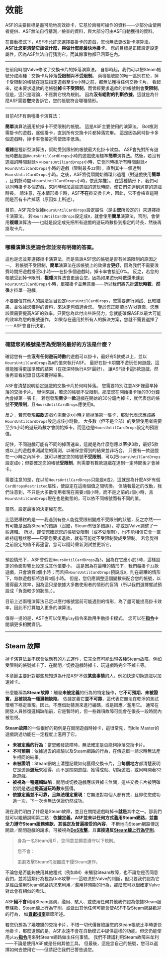 # 效能

ASF的主要目標是盡可能地高效掛卡，它基於兩種可操作的資料⸺少部分由使用者提供、ASF無法自行猜測／檢查的資料，與大部分可由ASF自動獲得的資料。

在自動模式下，ASF不允許您選擇要掛卡的遊戲，您也無法更改掛卡演算法。 **ASF比您更清楚它該做什麼，與做什麼能最快地掛卡**&#8203;。 您的目標是正確設定設定屬性，因為ASF無法自行猜測它，而其餘事物都已涵蓋在內。

---

在前段時間Valve修改了交換卡片的掉落演算法。 自那時起，我們可以把Steam帳號分成兩種：交換卡片掉落&#8203;**受限制**&#8203;與&#8203;**不受限制**&#8203;。 兩種帳號間的唯一區別在於，掉卡受限制的帳號在遊玩指定遊戲至少&#8203;`X`&#8203;小時之前，都無法獲得任何交換卡片。 看起來，從未要求退款的老帳號&#8203;**掉卡不受限制**&#8203;，而曾經要求退款的新帳號則會&#8203;**受限制**&#8203;。 但是，這只是理論，不應將它視為規則。 因為&#8203;**沒有絕對的判斷依據**&#8203;，這就是為什麼ASF需要&#8203;**您**&#8203;來告訴它，您的帳號符合哪種情形。

---

目前ASF有兩種掛卡演算法：

**簡單**&#8203;演算法適用於掉卡不受限制的帳號。 這是ASF主要使用的演算法。 Bot檢測需掛卡的遊戲，逐個掛卡，直到所有交換卡片都掉落完畢。 這是因為同時掛卡多個遊戲時，掉卡率會接近零使效率低落。

**複雜**&#8203;是種新型演算法，幫助受到限制的帳號最大化掛卡效益。 ASF會先對所有遊玩時數超過&#8203;`HoursUntilCardDrops`&#8203;小時的遊戲使用標準&#8203;**簡單**&#8203;演算法。然後，若沒有遊戲的時間剩餘>= &#8203;`HoursUntilCardDrops`&#8203;小時，它會同時掛所有時間剩餘< &#8203;`HoursUntilCardDrops`&#8203;小時的遊戲（限制最多&#8203;`32`&#8203;個），直到其中一個達到&#8203;`HoursUntilCardDrops`&#8203;小時。之後，ASF將從頭開始循環此過程（對遊戲使用&#8203;**簡單**&#8203;，且剩餘時間< &#8203;`HoursUntilCardDrops`&#8203;小時，依此類推）。 在這種情形下，我們可以同時掛卡多個遊戲，來同時增加這些遊戲的遊玩時間，使它們先達到適當的遊戲時長。 請注意，在本情形掛卡時，ASF&#8203;**不在**&#8203;掛交換卡片，因此，它不會檢查這期間是否有卡片掉落（原因如上所述）。

目前，ASF完全依據&#8203;`HoursUntilCardDrops`&#8203;設定屬性（是由&#8203;**您**&#8203;所設定的）來選擇掛卡演算法。 若&#8203;`HoursUntilCardDrops`&#8203;設定成&#8203;`0`&#8203;，就會使用&#8203;**簡單**&#8203;演算法，否則，會使用&#8203;**複雜**&#8203;演算法⸺也就是設定成先把所有遊戲的遊玩時數掛到指定的時長，然後再掛取卡片。

---

### **哪種演算法更適合您並沒有明確的答案**&#8203;。

這也是您並非選擇掛卡演算法，而是告訴ASF您的帳號是否有掉落限制的原因之一。 若帳號不受限制，&#8203;**簡單**&#8203;演算法在該帳號上的效果會&#8203;**更好**&#8203;，因為我們不需要浪費時間把遊戲掛至&#8203;`X`&#8203;小時⸺在掛多個遊戲時，掉卡率會接近0%。 反之，若您的帳號受到掉卡限制，&#8203;**複雜**&#8203;演算法會更適合您，因為如果遊玩時數還未達到&#8203;`HoursUntilCardDrops`&#8203;小時，單獨掛卡並無意義⸺所以我們將先掛&#8203;**遊玩時數**&#8203;，&#8203;**然後**&#8203;才掛單一遊戲。

不要聽信其他人的說法盲目設定&#8203;`HoursUntilCardDrops`&#8203;，您需要進行測試、比較結果，並依據您獲得的資料，來決定何值適合您。 鑒於您正閱讀本Wiki頁面，您應該很需要提高ASF的效率。只要您為此付出些許努力，您就能確保ASF以最大可能的效率為您的帳號運作。 如果存在適用於所有人的解決方案，您就不需要選擇了⸺ASF會自行決定。

---

### 確認您的帳號是否為受限的最好的方法是什麼？

確認您有一些&#8203;**沒有任何遊玩時數**&#8203;的遊戲可以掛卡，最好有5款或以上，並以&#8203;`HoursUntilCardDrops`&#8203;為&#8203;`0`&#8203;的值來執行ASF。 最好在掛卡期間不遊玩任何遊戲，這樣能獲得更加準確的結果（在夜深時執行ASF最好）。 讓ASF掛卡這5款遊戲，然後再查看紀錄日誌來獲得結果。

ASF會清楚說明給定遊戲的交換卡片於何時掉落。 您需要特別注意ASF裡最早掉落的交換卡片。 舉例來說，若您的帳號不受限制，那麼您在開始掛卡後的30分鐘內會掉第一張卡。 若您發現&#8203;**至少一款**&#8203;遊戲在開始的30分鐘內掉卡，就代表您的帳號&#8203;**不受限制**&#8203;，且&#8203;`HoursUntilCardDrops`&#8203;應使用&#8203;`0`&#8203;。

反之，若您發現&#8203;**每款**&#8203;遊戲均需至少&#8203;`X`&#8203;小時才能掉落第一張卡，那就代表您應該將&#8203;`HoursUntilCardDrops`&#8203;設定成該小時數。 大多數（但不是全部）的受限使用者需要至少&#8203;`3`&#8203;小時的遊玩時數才會開始掉卡，而這也是&#8203;`HoursUntilCardDrops`&#8203;設定的預設值。

記住，不同遊戲可能有不同的掉落速率，這就是為什麼您應以&#8203;**至少**&#8203;3款，最好5款或以上的遊戲來測試您的猜測，以確保您得到的結果並非巧合。 只要有一款遊戲在一小時之內掉卡，就可以確定您的帳號&#8203;**不受限制**&#8203;，可以把&#8203;`HoursUntilCardDrops`&#8203;設定成&#8203;`0`&#8203;；但要確定您的帳號&#8203;**受限制**&#8203;，則需要有數款遊戲在達到一定時間後才會掉卡。

需要注意的是，在以前&#8203;`HoursUntilCardDrops`&#8203;只能是&#8203;`0`&#8203;或&#8203;`2`&#8203;，這就是為什麼ASF有個&#8203;`CardDropsRestricted`&#8203;屬性，使設定在這兩個值之間切換。 但隨著最近的改動，我們注意到，不只是大多數使用者現在需要&#8203;`3`&#8203;個小時，而不是之前的&#8203;`2`&#8203;個小時，且&#8203;`HoursUntilCardDrops`&#8203;現在也是動態的，可以依不同帳號而有不同的值。

當然，設定最後的決定權在您。

比這更糟糕的是⸺我遇到有些人能從受限制變成不受限制的狀態，反之亦然⸺有可能是因為Steam的錯誤（沒錯，Steam有很多錯誤），亦或是Valve調整了一些邏輯。 所以，即使您確認您的帳號受限制（或不受限制），也不能相信它會一直維持這種狀態⸺只要您要求退款，就有可能從不受限制變成受限制。 若您覺得之前設定的值不再適當，您可以隨時重新測試並更新它。

---

預設情形下，ASF會假設&#8203;`HoursUntilCardDrops`&#8203;為`3`&#8203;，因為在它應小於&#8203;`3`&#8203;時，這樣設定的負面影響比設定成其他值要小。 這是因為在最糟的情形下，我們每掛卡&#8203;`32`&#8203;款遊戲，只會浪費&#8203;`3`&#8203;個小時；而若把&#8203;`HoursUntilCardDrops`&#8203;預設成&#8203;`0`&#8203;，則在最糟的情形下，每款遊戲都將浪費&#8203;`3`&#8203;個小時。 但是，您仍應調整這個變數來配合您的帳號，以獲得最大效率，因為這只是依據大多數使用者的情形的盲猜（所以我們選擇嘗試預設成「負面較少的狀態」）。

目前上述兩種演算法已足以應付帳號當前可能遇到的情形，為了盡可能提高掛卡效率，因此不打算加入更多的演算法。

值得一提的是，ASF也可以使用&#8203;`play`&#8203;指令來啟用手動掛卡模式。 您可以在&#8203;**[指令](https://github.com/JustArchiNET/ArchiSteamFarm/wiki/Commands-zh-TW)**&#8203;中閱讀更多相關資訊。

---

## Steam 故障

掉卡演算法並不總會依應有的方式運作，它完全有可能出現各種Steam故障，例如受限制的帳號掉卡了、在關閉／切換遊戲時掉卡、玩遊戲時完全不掉卡等。

本章節主要針對那些想知道為什麼ASF不做&#8203;**某些事情**&#8203;的人，例如快速切換遊戲以加速掉卡。

什麼能稱為&#8203;**Steam故障**&#8203;：觸發&#8203;**未被定義**&#8203;的行為的特定操作，它&#8203;**不可預期、未被證實，且被視為一種邏輯缺陷**&#8203;。 依據定義它&#8203;**並不可靠**&#8203;，這代表它無法在乾淨的測試環境下穩定重現。因此，不應借助猜測來進行編碼，或是因應／濫用它。 通常在開發人員修復邏輯缺陷前，它是暫時的，但一些雜項故障可能會在很長一段時間內被忽視。

**Steam故障**&#8203;的一個很好的範例是在關閉遊戲時掉卡，這很常見，而Idle Master的遊戲跳過功能在一定程度上濫用了它。

- **未被定義的行為**&#8203;：當您觸發故障時，無法確定是否能夠掉落交換卡片。
- **不可預期**&#8203;：依據過去的經驗以及Steam網路的行為，在傳送單一請求時無法產生相同的結果。
- **未被證明**&#8203;：Steam網站上清楚記載如何獲得交換卡片，且&#8203;**每個地方**&#8203;都清楚表明它是透過&#8203;**遊玩**&#8203;來獲得，而不是關閉遊戲、獲得成就、切換遊戲，或同時開著32款遊戲。
- **被視為一種邏輯缺陷**&#8203;：關閉或切換遊戲應該與掉卡無關，這些交換卡片被明確說明是透過&#8203;**提高遊玩時數**&#8203;來獲得。
- **依據定義並不可靠，且無法穩定重現**&#8203;：它無法對每個人都有效，且即使您成功過一次，下一次也無法保證仍然成功。

現在我們明白了什麼是Steam故障，並且在關閉遊戲時掉卡&#8203;**就是**&#8203;其中之一。那我們就可以繼續說明第二點：&#8203;**依據定義，ASF並未以任何方式濫用Steam網路，並盡全力遵守Steam服務條款、其協定及普遍接受的內容**&#8203;。 不斷地向Steam網路傳送開啟／關閉遊戲的請求，可被視為&#8203;**[DoS攻擊](https://zh.wikipedia.org/zh-tw/阻斷服務攻擊)**&#8203;，且&#8203;**直接違反&#8203;[Steam線上行為守則](https://store.steampowered.com/online_conduct/?l=tchinese)**&#8203;。

> 身為一名Steam用戶，您同意並願意遵守以下規則。
> 
> 您不會：
> 
> 策劃攻擊Steam伺服器或干擾Steam運作。

不論您是否能夠使用其他程式（例如IM）來觸發Steam故障，也不論您是否同意我們，並將這類行為視為DoS攻擊⸺這取決於Valve的判斷，但只要我們認為它是經由濫用Steam網路請求來利用／濫用非預期的行為，那麼您可以很確定Valve對此會有相似的看法。

ASF&#8203;**絕不會**&#8203;利用Steam漏洞，濫用、駭入、或使用任何其他我們認為依據Steam服務條款、Steam線上行為守則，或做出其他任何可能會使ASF不受Steam網路歡迎的行為， 如&#8203;**[貢獻指南](https://github.com/JustArchiNET/ArchiSteamFarm/blob/main/.github/CONTRIBUTING.md)**&#8203;章節所述。

若您仍想為了幾塊錢的交換卡片，不惜一切代價冒險讓您的Steam帳號比平時更快地掛卡，那麼遺憾的是，ASF永遠不會在自動模式中提供這樣的功能。但您仍能使用&#8203;`play`&#8203;**[指令](https://github.com/JustArchiNET/ArchiSteamFarm/wiki/Commands-zh-TW)**&#8203;用來對Steam網路做出任何事情。 我們不建議利用Steam故障來牟利⸺不論是使用ASF或是任何其他工具。 但最後，這是您自己的帳號，您可以選擇如何去使用它⸺但請記住我們已警告過您。